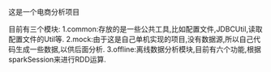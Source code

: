 这是一个电商分析项目

目前有三个模块:
1.common:存放的是一些公共工具,比如配置文件,JDBCUtil,读取配置文件的Util等.
2.mock:由于这是自己单机实现的项目,没有数据源,所以自己代码生成一些数据,以供后面分析.
3.offline:离线数据分析模块,目前有六个功能,根据sparkSession来进行RDD运算.
